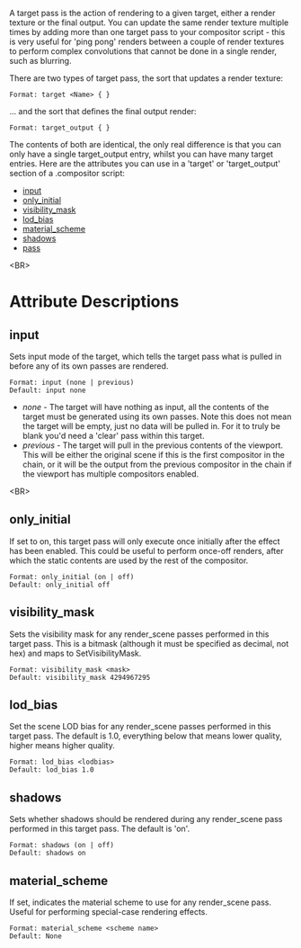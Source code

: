 A target pass is the action of rendering to a given target, either a render texture or the final output. You can update the same render texture multiple times by adding more than one target pass to your compositor script - this is very useful for 'ping pong' renders between a couple of render textures to perform complex convolutions that cannot be done in a single render, such as blurring.

There are two types of target pass, the sort that updates a render texture:
```
Format: target <Name> { }
```
... and the sort that defines the final output render:
```
Format: target_output { }
```
The contents of both are identical, the only real difference is that you can only have a single target\_output entry, whilst you can have many target entries. Here are the attributes you can use in a 'target' or 'target\_output' section of a .compositor script:
  * [input](#input.md)
  * [only\_initial](#only_initial.md)
  * [visibility\_mask](#visibility_mask.md)
  * [lod\_bias](#lod_bias.md)
  * [material\_scheme](#material_scheme.md)
  * [shadows](#shadows.md)
  * [pass](CompositorPassScripts.md)


&lt;BR&gt;


# Attribute Descriptions #
## input ##
Sets input mode of the target, which tells the target pass what is pulled in before any of its own passes are rendered.
```
Format: input (none | previous)
Default: input none
```
  * _none_ - The target will have nothing as input, all the contents of the target must be generated using its own passes. Note this does not mean the target will be empty, just no data will be pulled in. For it to truly be blank you'd need a 'clear' pass within this target.
  * _previous_ - The target will pull in the previous contents of the viewport. This will be either the original scene if this is the first compositor in the chain, or it will be the output from the previous compositor in the chain if the viewport has multiple compositors enabled.


&lt;BR&gt;


## only\_initial ##
If set to on, this target pass will only execute once initially after the effect has been enabled. This could be useful to perform once-off renders, after which the static contents are used by the rest of the compositor.
```
Format: only_initial (on | off)
Default: only_initial off
```
## visibility\_mask ##
Sets the visibility mask for any render\_scene passes performed in this target pass. This is a bitmask (although it must be specified as decimal, not hex) and maps to SetVisibilityMask.
```
Format: visibility_mask <mask>
Default: visibility_mask 4294967295
```
## lod\_bias ##
Set the scene LOD bias for any render\_scene passes performed in this target pass. The default is 1.0, everything below that means lower quality, higher means higher quality.
```
Format: lod_bias <lodbias>
Default: lod_bias 1.0
```
## shadows ##
Sets whether shadows should be rendered during any render\_scene pass performed in this target pass. The default is 'on'.
```
Format: shadows (on | off)
Default: shadows on
```
## material\_scheme ##
If set, indicates the material scheme to use for any render\_scene pass. Useful for performing special-case rendering effects.
```
Format: material_scheme <scheme name>
Default: None
```